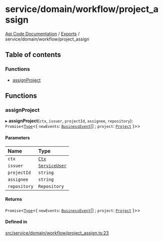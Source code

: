 # service/domain/workflow/project\_assign
 
[Api Code Documentation](../README.md) / [Exports](../modules.md) / service/domain/workflow/project\_assign

## Table of contents

### Functions

- [assignProject](service_domain_workflow_project_assign.md#assignproject)

## Functions

### assignProject

▸ **assignProject**(`ctx`, `issuer`, `projectId`, `assignee`, `repository`): `Promise`\<[`Type`](result.md#type)\<\{ `newEvents`: [`BusinessEvent`](service_domain_business_event.md#businessevent)[] ; `project`: [`Project`](../interfaces/service_domain_workflow_project.Project.md)  }\>\>

#### Parameters

| Name | Type |
| :------ | :------ |
| `ctx` | [`Ctx`](../interfaces/lib_ctx.Ctx.md) |
| `issuer` | [`ServiceUser`](../interfaces/service_domain_organization_service_user.ServiceUser.md) |
| `projectId` | `string` |
| `assignee` | `string` |
| `repository` | `Repository` |

#### Returns

`Promise`\<[`Type`](result.md#type)\<\{ `newEvents`: [`BusinessEvent`](service_domain_business_event.md#businessevent)[] ; `project`: [`Project`](../interfaces/service_domain_workflow_project.Project.md)  }\>\>

#### Defined in

[src/service/domain/workflow/project_assign.ts:23](https://github.com/openkfw/TruBudget/blob/648f2bb/api/src/service/domain/workflow/project_assign.ts#L23)
